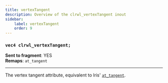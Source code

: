 ```yaml
---
title: vertexTangent
description: Overview of the clrwl_vertexTangent inout
sidebar:
    label: vertexTangent
    order: 9
---
```


### `vec4 clrwl_vertexTangent;`

**Sent to fragment**: YES  
**Remaps**: `at_tangent`  

---

The vertex tangent attribute, equivalent to Iris' [`at_tangent`](https://shaders.properties/current/reference/attributes/at_tangent/).
